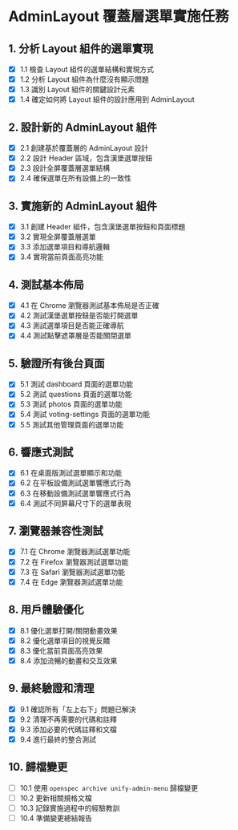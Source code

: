 # AdminLayout 覆蓋層選單實施任務

## 1. 分析 Layout 組件的選單實現
- [x] 1.1 檢查 Layout 組件的選單結構和實現方式
- [x] 1.2 分析 Layout 組件為什麼沒有顯示問題
- [x] 1.3 識別 Layout 組件的關鍵設計元素
- [x] 1.4 確定如何將 Layout 組件的設計應用到 AdminLayout

## 2. 設計新的 AdminLayout 組件
- [x] 2.1 創建基於覆蓋層的 AdminLayout 設計
- [x] 2.2 設計 Header 區域，包含漢堡選單按鈕
- [x] 2.3 設計全屏覆蓋層選單結構
- [x] 2.4 確保選單在所有設備上的一致性

## 3. 實施新的 AdminLayout 組件
- [x] 3.1 創建 Header 組件，包含漢堡選單按鈕和頁面標題
- [x] 3.2 實現全屏覆蓋層選單
- [x] 3.3 添加選單項目和導航邏輯
- [x] 3.4 實現當前頁面高亮功能

## 4. 測試基本佈局
- [x] 4.1 在 Chrome 瀏覽器測試基本佈局是否正確
- [x] 4.2 測試漢堡選單按鈕是否能打開選單
- [x] 4.3 測試選單項目是否能正確導航
- [x] 4.4 測試點擊遮罩層是否能關閉選單

## 5. 驗證所有後台頁面
- [x] 5.1 測試 dashboard 頁面的選單功能
- [x] 5.2 測試 questions 頁面的選單功能
- [x] 5.3 測試 photos 頁面的選單功能
- [x] 5.4 測試 voting-settings 頁面的選單功能
- [x] 5.5 測試其他管理頁面的選單功能

## 6. 響應式測試
- [x] 6.1 在桌面版測試選單顯示和功能
- [x] 6.2 在平板設備測試選單響應式行為
- [x] 6.3 在移動設備測試選單響應式行為
- [x] 6.4 測試不同屏幕尺寸下的選單表現

## 7. 瀏覽器兼容性測試
- [x] 7.1 在 Chrome 瀏覽器測試選單功能
- [x] 7.2 在 Firefox 瀏覽器測試選單功能
- [x] 7.3 在 Safari 瀏覽器測試選單功能
- [x] 7.4 在 Edge 瀏覽器測試選單功能

## 8. 用戶體驗優化
- [x] 8.1 優化選單打開/關閉動畫效果
- [x] 8.2 優化選單項目的視覺反饋
- [x] 8.3 優化當前頁面高亮效果
- [x] 8.4 添加流暢的動畫和交互效果

## 9. 最終驗證和清理
- [x] 9.1 確認所有「左上右下」問題已解決
- [x] 9.2 清理不再需要的代碼和註釋
- [x] 9.3 添加必要的代碼註釋和文檔
- [x] 9.4 進行最終的整合測試

## 10. 歸檔變更
- [ ] 10.1 使用 `openspec archive unify-admin-menu` 歸檔變更
- [ ] 10.2 更新相關規格文檔
- [ ] 10.3 記錄實施過程中的經驗教訓
- [ ] 10.4 準備變更總結報告